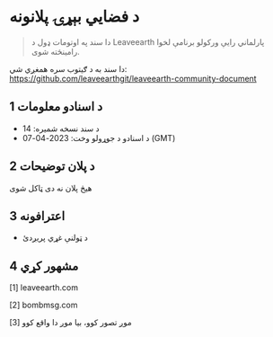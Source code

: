 # د فضايي بېړۍ پلانونه

>دا سند په اوتومات ډول د Leaveearth پارلماني رایې ورکولو برنامې لخوا رامینځته شوی.

دا سند به د ګیتوب سره همغږي شي: https://github.com/leaveearthgit/leaveearth-community-document

## 1 د اسنادو معلومات

- د سند نسخه شمیره: 14
- د اسنادو د جوړولو وخت: 2023-04-07 (GMT)

## 2 د پلان توضیحات

هیڅ پلان نه دی ټاکل شوی

## 3 اعترافونه
* د ټولنې غړي پریږدئ

## 4 مشهور کړي
[1] leaveearth.com

[2] bombmsg.com

[3] موږ تصور کوو، بیا موږ دا واقع کوو